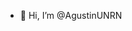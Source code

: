 - 👋 Hi, I’m @AgustinUNRN
<!---
AgustinUNRN/AgustinUNRN is a ✨ special ✨ repository because its `README.md` (this file) appears on your GitHub profile.
You can click the Preview link to take a look at your changes.
--->
